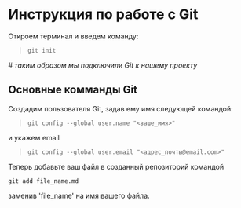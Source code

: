 # Инструкция по работе с  Git

Откроем терминал и введем команду:
>`git init`

\# *таким образом мы подключили Git к нашему проекту*

## Основные комманды Git
Создадим пользователя Git, задав ему имя следующей командой:
> `git config --global user.name "<ваше_имя>"`

и укажем email
>`git config --global user.email "<адрес_почты@email.com>"`

Теперь добавьте ваш файл в созданный репозиторий командой 

    git add file_name.md

заменив \'file_name' на имя вашего файла.